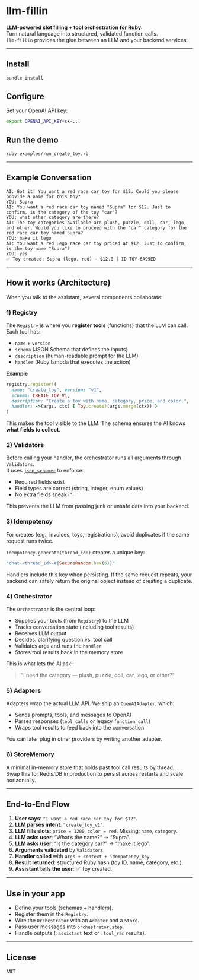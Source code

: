 
# llm-fillin

**LLM-powered slot filling + tool orchestration for Ruby.**  
Turn natural language into structured, validated function calls.  
`llm-fillin` provides the glue between an LLM and your backend services.

---

## Install
```bash
bundle install
```

## Configure
Set your OpenAI API key:
```bash
export OPENAI_API_KEY=sk-...
```

## Run the demo
```bash
ruby examples/run_create_toy.rb
```

---

## Example Conversation

```text
AI: Got it! You want a red race car toy for $12. Could you please provide a name for this toy?
YOU: Supra
AI: You want a red race car toy named "Supra" for $12. Just to confirm, is the category of the toy "car"?
YOU: what other category are there?
AI: The toy categories available are plush, puzzle, doll, car, lego, and other. Would you like to proceed with the "car" category for the red race car toy named Supra?
YOU: make it lego
AI: You want a red Lego race car toy priced at $12. Just to confirm, is the toy name "Supra"?
YOU: yes
✅ Toy created: Supra (lego, red) - $12.0 | ID TOY-6A99ED
```

---

## How it works (Architecture)

When you talk to the assistant, several components collaborate:

### 1) Registry
The `Registry` is where you **register tools** (functions) that the LLM can call.  
Each tool has:
- `name` + `version`
- `schema` (JSON Schema that defines the inputs)
- `description` (human-readable prompt for the LLM)
- `handler` (Ruby lambda that executes the action)

**Example**
```ruby
registry.register!(
  name: "create_toy", version: "v1",
  schema: CREATE_TOY_V1,
  description: "Create a toy with name, category, price, and color.",
  handler: ->(args, ctx) { Toy.create!(args.merge(ctx)) }
)
```

This makes the tool visible to the LLM. The schema ensures the AI knows **what fields to collect**.

### 2) Validators
Before calling your handler, the orchestrator runs all arguments through `Validators`.  
It uses [`json_schemer`](https://github.com/davishmcclurg/json_schemer) to enforce:
- Required fields exist
- Field types are correct (string, integer, enum values)
- No extra fields sneak in

This prevents the LLM from passing junk or unsafe data into your backend.

### 3) Idempotency
For creates (e.g., invoices, toys, registrations), avoid duplicates if the same request runs twice.  

`Idempotency.generate(thread_id:)` creates a unique key:
```ruby
"chat-<thread_id>-#{SecureRandom.hex(6)}"
```
Handlers include this key when persisting. If the same request repeats, your backend can safely return the original object instead of creating a duplicate.

### 4) Orchestrator
The `Orchestrator` is the central loop:
- Supplies your tools (from `Registry`) to the LLM
- Tracks conversation state (including tool results)
- Receives LLM output
- Decides: clarifying question vs. tool call
- Validates args and runs the `handler`
- Stores tool results back in the memory store

This is what lets the AI ask:  
> “I need the category — plush, puzzle, doll, car, lego, or other?”

### 5) Adapters
Adapters wrap the actual LLM API. We ship an `OpenAIAdapter`, which:
- Sends prompts, tools, and messages to OpenAI
- Parses responses (`tool_calls` or legacy `function_call`)
- Wraps tool results to feed back into the conversation

You can later plug in other providers by writing another adapter.

### 6) StoreMemory
A minimal in-memory store that holds past tool call results by thread.  
Swap this for Redis/DB in production to persist across restarts and scale horizontally.

---

## End-to-End Flow
1. **User says**: `"I want a red race car toy for $12"`.
2. **LLM parses intent**: `"create_toy_v1"`.
3. **LLM fills slots**: `price = 1200`, `color = red`. Missing: `name`, `category`.
4. **LLM asks user**: “What’s the name?” → “Supra”.
5. **LLM asks user**: “Is the category car?” → “make it lego”.
6. **Arguments validated** by `Validators`.
7. **Handler called** with `args + context + idempotency_key`.
8. **Result returned**: structured Ruby hash (toy ID, name, category, etc.).
9. **Assistant tells the user**: ✅ Toy created.

---

## Use in your app
- Define your tools (schemas + handlers).
- Register them in the `Registry`.
- Wire the `Orchestrator` with an `Adapter` and a `Store`.
- Pass user messages into `orchestrator.step`.
- Handle outputs (`:assistant` text or `:tool_ran` results).

---

## License
MIT
